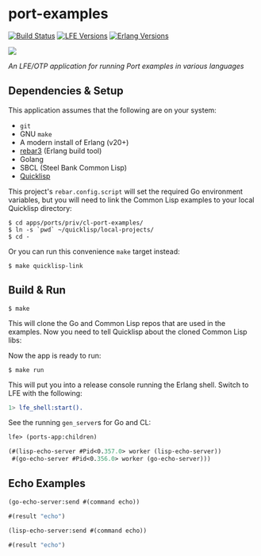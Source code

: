 # port-examples

[![Build Status][gh-actions-badge]][gh-actions] [![LFE Versions][lfe badge]][lfe] [![Erlang Versions][erlang badge]][versions]

[![][logo]][logo-large]

*An LFE/OTP application for running Port examples in various languages*

## Dependencies & Setup

This application assumes that the following are on your system:

* `git`
* GNU `make`
* A modern install of Erlang (v20+)
* [rebar3](https://www.rebar3.org/) (Erlang build tool)
* Golang
* SBCL (Steel Bank Common Lisp)
* [Quicklisp]()

This project's `rebar.config.script` will set the required Go environment
variables, but you will need to link the Common Lisp examples to your local
Quicklisp directory:

```shell
$ cd apps/ports/priv/cl-port-examples/
$ ln -s `pwd` ~/quicklisp/local-projects/
$ cd -
```

Or you can run this convenience `make` target instead:

```shell
$ make quicklisp-link
```

## Build & Run

```shell
$ make
```

This will clone the Go and Common Lisp repos that are used in the examples.
Now you need to tell Quicklisp about the cloned Common Lisp libs:



Now the app is ready to run:

```shell
$ make run
```

This will put you into a release console running the Erlang shell. Switch to LFE with the following:

```erlang
1> lfe_shell:start().
```

See the running `gen_server`s for Go and CL:

```lisp
lfe> (ports-app:children)
```
```lisp
(#(lisp-echo-server #Pid<0.357.0> worker (lisp-echo-server))
 #(go-echo-server #Pid<0.356.0> worker (go-echo-server)))
```

## Echo Examples

```lisp
(go-echo-server:send #(command echo))
```
```lisp
#(result "echo")
```

```lisp
(lisp-echo-server:send #(command echo))
```
```lisp
#(result "echo")
```

<!-- Named page links below: /-->

[logo]: priv/images/project-logo.png
[logo-large]: priv/images/project-logo-large.png
[github]: https://github.com/lfex/port-examples
[gitlab]: https://gitlab.com/lfex/port-examples
[gh-actions-badge]: https://github.com/lfex/port-examples/workflows/ci%2Fcd/badge.svg
[gh-actions]: https://github.com/lfex/port-examples/actions
[lfe]: https://github.com/rvirding/lfe
[lfe badge]: https://img.shields.io/badge/lfe-1.3.0-blue.svg
[erlang badge]: https://img.shields.io/badge/erlang-19%20to%2023-blue.svg
[versions]: https://github.com/lfex/port-examples/blob/master/.github/workflows/cicd.yml
